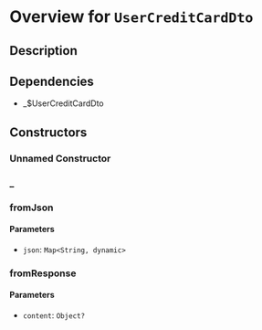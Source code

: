 # Overview for `UserCreditCardDto`

## Description



## Dependencies

- _$UserCreditCardDto

## Constructors

### Unnamed Constructor


### _


### fromJson


#### Parameters

- `json`: `Map<String, dynamic>`
### fromResponse


#### Parameters

- `content`: `Object?`
